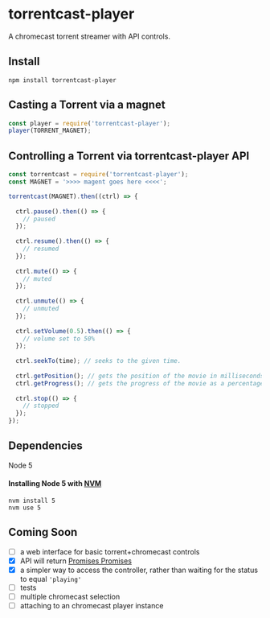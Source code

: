# torrentcast-player
A chromecast torrent streamer with API controls.

## Install

```
npm install torrentcast-player
```

## Casting a Torrent via a magnet

```js
const player = require('torrentcast-player');
player(TORRENT_MAGNET);
```

## Controlling a Torrent via torrentcast-player API

```js
const torrentcast = require('torrentcast-player');
const MAGNET = '>>>> magent goes here <<<<';

torrentcast(MAGNET).then((ctrl) => {
  
  ctrl.pause().then(() => {
    // paused
  });
  
  ctrl.resume().then(() => {
    // resumed
  });
  
  ctrl.mute(() => {
    // muted
  });
  
  ctrl.unmute(() => {
    // unmuted
  });
  
  ctrl.setVolume(0.5).then(() => {
    // volume set to 50%
  });
  
  ctrl.seekTo(time); // seeks to the given time.
  
  ctrl.getPosition(); // gets the position of the movie in milliseconds.
  ctrl.getProgress(); // gets the progress of the movie as a percentage.
  
  ctrl.stop(() => {
    // stopped
  });
});
```

## Dependencies
Node 5

#### Installing Node 5 with [NVM](https://github.com/creationix/nvm)
```
nvm install 5
nvm use 5
```

## Coming Soon
* [ ] a web interface for basic torrent+chromecast controls
* [x] API will return [Promises Promises](https://youtu.be/WBupia9oidU)
* [x] a simpler way to access the controller, rather than waiting for the status to equal `'playing'`
* [ ] tests
* [ ] multiple chromecast selection
* [ ] attaching to an chromecast player instance
